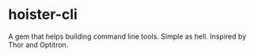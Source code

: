 # hoister-cli

A gem that helps building command line tools. Simple as hell. 
Inspired by Thor and Optitron.

